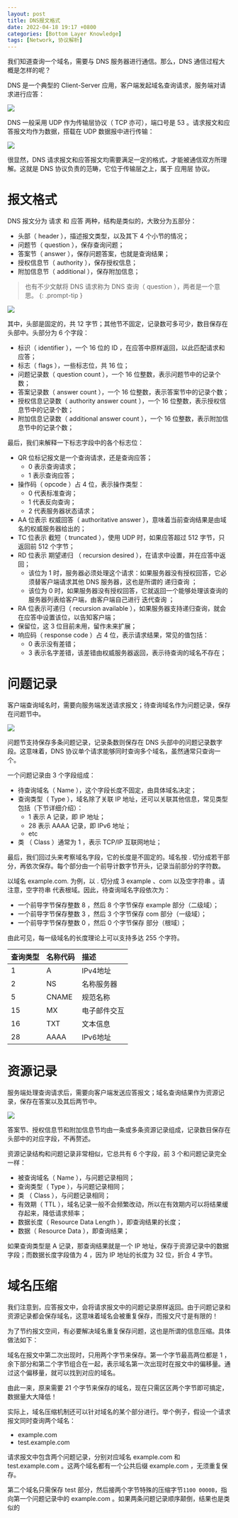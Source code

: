 ```yaml
---
layout: post
title: DNS报文格式
date: 2022-04-18 19:17 +0800
categories: [Bottom Layer Knowledge] 
tags: [Network, 协议解析]
---
```


我们知道查询一个域名，需要与 DNS 服务器进行通信。那么，DNS 通信过程大概是怎样的呢？

DNS 是一个典型的 Client-Server 应用，客户端发起域名查询请求，服务端对请求进行应答：

![](https://i.ibb.co/g9RC196/ba987b1fa1b0168df88331eee7bfa7e058a4cfb6.png)

DNS 一般采用 UDP 作为传输层协议（ TCP 亦可），端口号是 53 。请求报文和应答报文均作为数据，搭载在 UDP 数据报中进行传输：

![](https://i.ibb.co/68ZsNMT/4e9f63a16c60af3fc49a951154a2f3d2c0f21f98.png)

很显然，DNS 请求报文和应答报文均需要满足一定的格式，才能被通信双方所理解。这就是 DNS 协议负责的范畴，它位于传输层之上，属于 应用层 协议。


# 报文格式
DNS 报文分为 请求 和 应答 两种，结构是类似的，大致分为五部分：

- 头部（ header ），描述报文类型，以及其下 4 个小节的情况；
- 问题节（ question ），保存查询问题；
- 答案节（ answer ），保存问题答案，也就是查询结果；
- 授权信息节（ authority ），保存授权信息；
- 附加信息节（ additional ），保存附加信息；

>也有不少文献将 DNS 请求称为 DNS 查询（ question ），两者是一个意思。
{: .prompt-tip }

![](https://i.ibb.co/sRBWGH6/bb5146dfd61519aebc02722d4e62acaa1aba94e0.png)

其中，头部是固定的，共 12 字节；其他节不固定，记录数可多可少，数目保存在头部中。头部分为 6 个字段：

- 标识（ identifier ），一个 16 位的 ID ，在应答中原样返回，以此匹配请求和应答；
- 标志（ flags ），一些标志位，共 16 位；
- 问题记录数（ question count ），一个 16 位整数，表示问题节中的记录个数；
- 答案记录数（ answer count ），一个 16 位整数，表示答案节中的记录个数；
- 授权信息记录数（ authority answer count ），一个 16 位整数，表示授权信息节中的记录个数；
- 附加信息记录数（ additional answer count ），一个 16 位整数，表示附加信息节中的记录个数；

最后，我们来解释一下标志字段中的各个标志位：

- QR 位标记报文是一个查询请求，还是查询应答；
  - 0 表示查询请求；
  - 1 表示查询应答；
- 操作码（ opcode ）占 4 位，表示操作类型：
  - 0 代表标准查询；
  - 1 代表反向查询；
  - 2 代表服务器状态请求；
- AA 位表示 权威回答（ authoritative answer ），意味着当前查询结果是由域名的权威服务器给出的；
- TC 位表示 截短（ truncated ），使用 UDP 时，如果应答超过 512 字节，只返回前 512 个字节；
- RD 位表示 期望递归 （ recursion desired ），在请求中设置，并在应答中返回；
  - 该位为 1 时，服务器必须处理这个请求：如果服务器没有授权回答，它必须替客户端请求其他 DNS 服务器，这也是所谓的 递归查询 ；
  - 该位为 0 时，如果服务器没有授权回答，它就返回一个能够处理该查询的服务器列表给客户端，由客户端自己进行 迭代查询 ；
- RA 位表示可递归（ recursion available ），如果服务器支持递归查询，就会在应答中设置该位，以告知客户端；
- 保留位，这 3 位目前未用，留作未来扩展；
- 响应码（ response code ）占 4 位，表示请求结果，常见的值包括：
  - 0 表示没有差错；
  - 3 表示名字差错，该差错由权威服务器返回，表示待查询的域名不存在；


# 问题记录
客户端查询域名时，需要向服务端发送请求报文；待查询域名作为问题记录，保存在问题节中。

![](https://i.ibb.co/fv5NvRQ/4e3499436f3827644b71c9e392e2e5462cad6402.png)

问题节支持保存多条问题记录，记录条数则保存在 DNS 头部中的问题记录数字段。这意味着，DNS 协议单个请求能够同时查询多个域名，虽然通常只查询一个。

一个问题记录由 3 个字段组成：

- 待查询域名（ Name ），这个字段长度不固定，由具体域名决定；
- 查询类型（ Type ），域名除了关联 IP 地址，还可以关联其他信息，常见类型包括（下节详细介绍）：
  - 1 表示 A 记录，即 IP 地址；
  - 28 表示 AAAA 记录，即 IPv6 地址；
  - etc
- 类 （ Class ）通常为 1 ，表示 TCP/IP 互联网地址；

最后，我们回过头来考察域名字段，它的长度是不固定的。域名按 . 切分成若干部分，再依次保存。每个部分由一个前导计数字节开头，记录当前部分的字符数。

以域名 example.com. 为例，以 . 切分成 3 example 、com 以及空字符串 。请注意，空字符串 代表根域。因此，待查询域名字段依次为：

- 一个前导字节保存整数 8 ，然后 8 个字节保存 example 部分（二级域）；
- 一个前导字节保存整数 3 ，然后 3 个字节保存 com 部分（一级域）；
- 一个前导字节保存整数 0 ，然后 0 个字节保存 部分（根域）；

由此可见，每一级域名的长度理论上可以支持多达 255 个字符。

| 查询类型 | 名称代码 | 描述         |
| :------- | :------- | :----------- |
| 1        | A        | IPv4地址     |
| 2        | NS       | 名称服务器   |
| 5        | CNAME    | 规范名称     |
| 15       | MX       | 电子邮件交互 |
| 16       | TXT      | 文本信息     |
| 28       | AAAA     | IPv6地址     |



# 资源记录
服务端处理查询请求后，需要向客户端发送应答报文；域名查询结果作为资源记录，保存在答案以及其后两节中。

![](https://i.ibb.co/yPVddn2/d9cdce4af72ec74a5795f1215be063c59253b883.png)

答案节、授权信息节和附加信息节均由一条或多条资源记录组成，记录数目保存在头部中的对应字段，不再赘述。

资源记录结构和问题记录非常相似，它总共有 6 个字段，前 3 个和问题记录完全一样：

- 被查询域名（ Name ），与问题记录相同；
- 查询类型（ Type ），与问题记录相同；
- 类 （ Class ），与问题记录相同；
- 有效期（ TTL ），域名记录一般不会频繁改动，所以在有效期内可以将结果缓存起来，降低请求频率；
- 数据长度（ Resource Data Length ），即查询结果的长度；
- 数据（ Resource Data ），即查询结果；

如果查询类型是 A 记录，那查询结果就是一个 IP 地址，保存于资源记录中的数据字段；而数据长度字段值为 4 ，因为 IP 地址的长度为 32 位，折合 4 字节。


# 域名压缩
我们注意到，应答报文中，会将请求报文中的问题记录原样返回。由于问题记录和资源记录都会保存域名，这意味着域名会被重复保存，而报文尺寸是有限的！

为了节约报文空间，有必要解决域名重复保存问题，这也是所谓的信息压缩。具体做法如下：

域名在报文中第二次出现时，只用两个字节来保存。第一个字节最高两位都是 1 ，余下部分和第二个字节组合在一起，表示域名第一次出现时在报文中的偏移量。通过这个偏移量，就可以找到对应的域名。

由此一来，原来需要 21 个字节来保存的域名，现在只需区区两个字节即可搞定，数据量大大降低！

实际上，域名压缩机制还可以针对域名的某个部分进行。举个例子，假设一个请求报文同时查询两个域名：

- example.com
- test.example.com

请求报文中包含两个问题记录，分别对应域名 example.com 和 test.example.com 。这两个域名都有一个公共后缀 example.com ，无须重复保存。

第二个域名只需保存 test 部分，然后接两个字节特殊的压缩字节`1100 0000B`，指向第一个问题记录中的 example.com 。如果两条问题记录顺序颠倒，结果也是类似的
